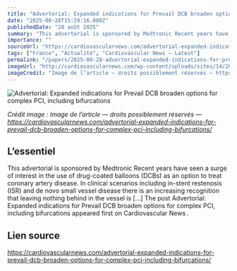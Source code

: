 ```yaml
---
title: "Advertorial: Expanded indications for Prevail DCB broaden options for complex PCI, including bifurcations"
date: "2025-08-28T15:29:16.000Z"
publishedDate: "28 août 2025"
summary: "This advertorial is sponsored by Medtronic Recent years have seen a surge of interest in the use of drug-coated balloons (DCBs) as an option to treat coronary artery disease. In clinical scenarios including in-stent restenosis (ISR) and de novo small vessel disease there is an increasing recognition that leaving nothing behind in the vessel is [&#8230;] The post Advertorial: Expanded indications for Prevail DCB broaden options for complex PCI, including bifurcations appeared first on Cardiovascular News ."
importance: ""
sourceUrl: "https://cardiovascularnews.com/advertorial-expanded-indications-for-prevail-dcb-broaden-options-for-complex-pci-including-bifurcations/"
tags: ["France", "Actualité", "Cardiovascular News — Latest"]
permalink: "/papers/2025-08-28-advertorial-expanded-indications-for-prevail-dcb-broaden-options-for-complex-pci-including-bifurcations"
imageUrl: "http://cardiovascularnews.com/wp-content/uploads/sites/14/2025/08/Stankovic-Scheller.jpg"
imageCredit: "Image de l’article — droits possiblement réservés — https://cardiovascularnews.com/advertorial-expanded-indications-for-prevail-dcb-broaden-options-for-complex-pci-including-bifurcations/"
---
```


![Advertorial: Expanded indications for Prevail DCB broaden options for complex PCI, including bifurcations](http://cardiovascularnews.com/wp-content/uploads/sites/14/2025/08/Stankovic-Scheller.jpg)

*Crédit image : Image de l’article — droits possiblement réservés — https://cardiovascularnews.com/advertorial-expanded-indications-for-prevail-dcb-broaden-options-for-complex-pci-including-bifurcations/*

## L’essentiel

This advertorial is sponsored by Medtronic Recent years have seen a surge of interest in the use of drug-coated balloons (DCBs) as an option to treat coronary artery disease. In clinical scenarios including in-stent restenosis (ISR) and de novo small vessel disease there is an increasing recognition that leaving nothing behind in the vessel is [&#8230;] The post Advertorial: Expanded indications for Prevail DCB broaden options for complex PCI, including bifurcations appeared first on Cardiovascular News .

## Lien source

https://cardiovascularnews.com/advertorial-expanded-indications-for-prevail-dcb-broaden-options-for-complex-pci-including-bifurcations/
